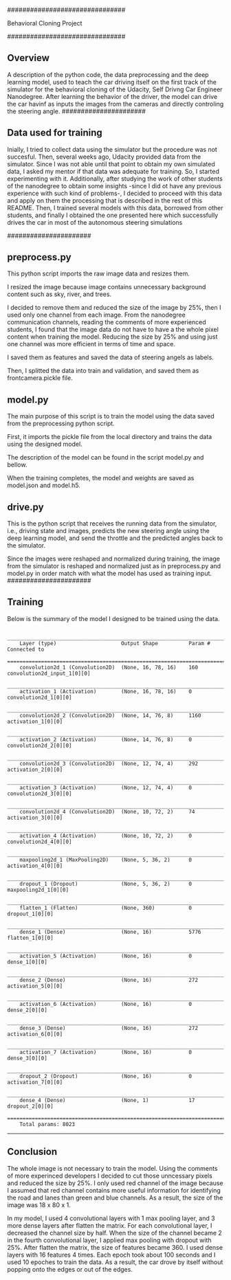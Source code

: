
###############################

  Behavioral Cloning Project

###############################

## Overview

A description of the python code, the data preprocessing and the deep learning model, used to teach the car driving itself on the first track of the simulator for the behavioral cloning of the Udacity, Self Drivng Car Engineer Nanodegree.
After learning the behavior of the driver, the model can drive the car havinf as inputs the images from the cameras and directly controling the steering angle.
######################

## Data used for training
Inially, I tried to collect data using the simulator but the procedure was not succesful. Then, several weeks ago, Udacity provided data from the simulator. Since I was not able until that point
to obtain my own simulated data, I asked my mentor if that data was adequate for training. So, I started experimenting with it. 
Additionally, after studying the work of other students of the nanodegree to obtain some insights -since I did ot have any previous experience with such kind of problems-,
I decided to proceed with this data and apply on them the processing that is described in the rest of this README. Then, I trained several models with this data, borrowed from other students,
and finally I obtained the one presented here which successfully drives the car in most of the autonomous steering simulations

######################
## preprocess.py
This python script imports the raw image data and resizes them.

I resized the image because image contains unnecessary background content such as sky, river, and trees.

I decided to remove them and reduced the size of the image by 25%, then I used only one channel from each image. From the nanodegree communication channels, reading the comments of more experienced students, I found that the image data do not have to have a the whole pixel content when training the model. Reducing the size by 25% and using just one channel was more efficient in terms of time and space.

I saved them as features and saved the data of steering angels as labels.

Then, I splitted the data into train and validation, and saved them as frontcamera.pickle file.

## model.py
The main purpose of this script is to train the model using the data saved from the preprocessing python script.

First, it imports the pickle file from the local directory and trains the data using the designed model.

The description of the model can be found in the script model.py and bellow.

When the training completes, the model and weights are saved as model.json and model.h5.

## drive.py
This is the python script that receives the running data from the simulator, i.e., driving state and images, predicts the new steering angle using the deep learning model, and send the throttle and the predicted angles back to the simulator.

Since the images were reshaped and normalized during training, the image from the simulator is reshaped and normalized just as in preprocess.py and model.py in order match with what the model has used as training input.
######################

## Training

Below is the summary of the model I designed to be trained using the data.

        ___________________________________________________________________________________________________
        Layer (type)                     Output Shape          Param #     Connected to                     
        ====================================================================================================
        convolution2d_1 (Convolution2D)  (None, 16, 78, 16)    160         convolution2d_input_1[0][0]      
        ____________________________________________________________________________________________________
        activation_1 (Activation)        (None, 16, 78, 16)    0           convolution2d_1[0][0]            
        ____________________________________________________________________________________________________
        convolution2d_2 (Convolution2D)  (None, 14, 76, 8)     1160        activation_1[0][0]               
        ____________________________________________________________________________________________________
        activation_2 (Activation)        (None, 14, 76, 8)     0           convolution2d_2[0][0]            
        ____________________________________________________________________________________________________
        convolution2d_3 (Convolution2D)  (None, 12, 74, 4)     292         activation_2[0][0]               
        ____________________________________________________________________________________________________
        activation_3 (Activation)        (None, 12, 74, 4)     0           convolution2d_3[0][0]            
        ____________________________________________________________________________________________________
        convolution2d_4 (Convolution2D)  (None, 10, 72, 2)     74          activation_3[0][0]               
        ____________________________________________________________________________________________________
        activation_4 (Activation)        (None, 10, 72, 2)     0           convolution2d_4[0][0]            
        ____________________________________________________________________________________________________
        maxpooling2d_1 (MaxPooling2D)    (None, 5, 36, 2)      0           activation_4[0][0]               
        ____________________________________________________________________________________________________
        dropout_1 (Dropout)              (None, 5, 36, 2)      0           maxpooling2d_1[0][0]             
        ____________________________________________________________________________________________________
        flatten_1 (Flatten)              (None, 360)           0           dropout_1[0][0]                  
        ____________________________________________________________________________________________________
        dense_1 (Dense)                  (None, 16)            5776        flatten_1[0][0]                  
        ____________________________________________________________________________________________________
        activation_5 (Activation)        (None, 16)            0           dense_1[0][0]                    
        ____________________________________________________________________________________________________
        dense_2 (Dense)                  (None, 16)            272         activation_5[0][0]               
        ____________________________________________________________________________________________________
        activation_6 (Activation)        (None, 16)            0           dense_2[0][0]                    
        ____________________________________________________________________________________________________
        dense_3 (Dense)                  (None, 16)            272         activation_6[0][0]               
        ____________________________________________________________________________________________________
        activation_7 (Activation)        (None, 16)            0           dense_3[0][0]                    
        ____________________________________________________________________________________________________
        dropout_2 (Dropout)              (None, 16)            0           activation_7[0][0]               
        ____________________________________________________________________________________________________
        dense_4 (Dense)                  (None, 1)             17          dropout_2[0][0]                  
        ====================================================================================================
        Total params: 8023

---
## Conclusion

The whole image is not necessary to train the model. Using the comments of more experinced developers I decided to cut those unncessary pixels and reduced the size by 25%. I only used red channel of the image because I assumed that red channel contains more useful information for identifying the road and lanes than green and blue channels. As a result, the size of the image was 18 x 80 x 1. 

In my model, I used 4 convolutional layers with 1 max pooling layer, and 3 more dense layers after flatten the matrix. For each convolutional layer, I decreased the channel size by half. When the size of the channel became 2 in the fourth convolutional layer, I applied max pooling with dropout with 25%. After flatten the matrix, the size of features became 360. I used dense layers with 16 features 4 times. Each epoch took about 100 seconds and I used 10 epoches to train the data. As a result, the car drove by itself without popping onto the edges or out of the edges.



